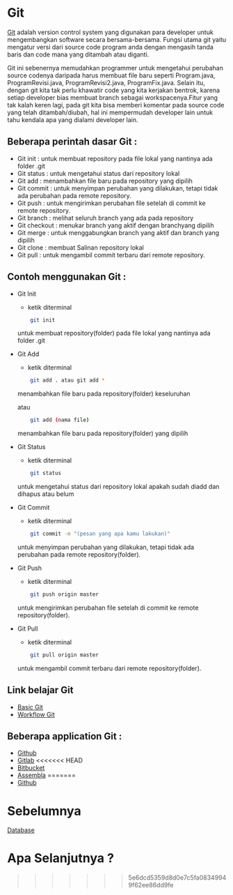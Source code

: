 # Git
[Git](https://git-scm.com/doc) adalah version control system yang digunakan para developer untuk mengembangkan software secara bersama-bersama. Fungsi utama git yaitu mengatur versi dari source code program anda dengan mengasih tanda baris dan code mana yang ditambah atau diganti.

Git ini sebenernya memudahkan programmer untuk mengetahui perubahan source codenya daripada harus membuat file baru seperti Program.java, ProgramRevisi.java,  ProgramRevisi2.java, ProgramFix.java. Selain itu, dengan git kita tak perlu khawatir code yang kita kerjakan bentrok, karena setiap developer bias membuat branch sebagai workspacenya.Fitur yang tak kalah keren lagi, pada git kita bisa memberi komentar pada source code yang telah ditambah/diubah, hal ini mempermudah developer lain untuk tahu  kendala apa yang dialami developer lain.

## Beberapa perintah dasar Git :
* Git init : untuk membuat repository pada file lokal yang nantinya ada folder .git
* Git status : untuk mengetahui status dari repository lokal
* Git add : menambahkan file baru pada repository yang dipilih
* Git commit : untuk menyimpan perubahan yang dilakukan, tetapi tidak ada perubahan pada remote repository.
* Git push : untuk mengirimkan perubahan file setelah di commit ke remote repository.
* Git branch : melihat seluruh branch yang ada pada repository
* Git checkout : menukar branch yang aktif dengan branchyang dipilih
* Git merge : untuk menggabungkan branch yang aktif dan branch yang dipilih
* Git clone : membuat Salinan repository lokal
* Git pull : untuk mengambil commit terbaru dari remote repository.

## Contoh menggunakan Git :
* Git Init
    - ketik diterminal
    ``` bash
        git init
    ```
    untuk membuat repository(folder) pada file lokal yang nantinya ada folder .git

* Git Add
    - ketik diterminal
    ``` bash
        git add . atau git add *
    ```
    menambahkan file baru pada repository(folder) keseluruhan

    atau

    ``` bash
        git add (nama file)
    ```
    menambahkan file baru pada repository(folder) yang dipilih

* Git Status
    - ketik diterminal
    ``` bash
        git status
    ```
    untuk mengetahui status dari repository lokal apakah sudah diadd dan dihapus atau belum

* Git Commit
    - ketik diterminal
    ``` bash
        git commit -m "(pesan yang apa kamu lakukan)"
    ```
    untuk menyimpan perubahan yang dilakukan, tetapi tidak ada perubahan pada remote repository(folder).

* Git Push
    - ketik diterminal
    ``` bash
        git push origin master
    ```
    untuk mengirimkan perubahan file setelah di commit ke remote repository(folder).

* Git Pull
    - ketik diterminal
    ``` bash
        git pull origin master
    ```
    untuk mengambil commit terbaru dari remote repository(folder).



## Link belajar Git
* [Basic Git](https://www.atlassian.com/git)
* [Workflow Git](https://medium.com/quick-code/top-tutorials-to-learn-git-for-beginners-622289ffdfe5)

## Beberapa application Git :
* [Github](https://github.com)
* [Gitlab](https://about.gitlab.com)
<<<<<<< HEAD
* [Bitbucket](https://bitbucket.org)
* [Assembla](https://www.assembla.com/home)
=======
* [Github](https://github.com)

# Sebelumnya
[Database](https://github.com/triabagus/roadmap-backend/tree/master/6.%20Database)
# Apa Selanjutnya ?
>>>>>>> 5e6dcd5359d8d0e7c5fa08349949f62ee86dd9fe
